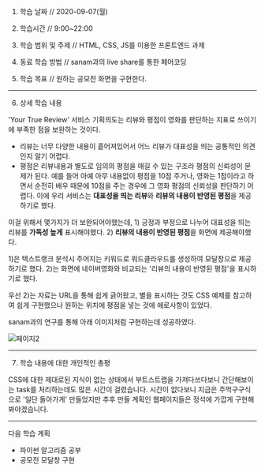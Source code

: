 1. 학습 날짜 // 2020-09-07(월)
2. 학습시간 // 9:00~22:00

3. 학습 범위 및 주제 // HTML, CSS, JS를 이용한 프론트엔드 과제

4. 동료 학습 방법 // sanam과의 live share를 통한 페어코딩
5. 학습 목표 // 원하는 공모전 화면을 구현한다.

---

6. 상세 학습 내용

'Your True Review' 서비스 기획의도는 리뷰와 평점이 영화를 판단하는 지표로 쓰이기에 부족한 점을 보완하는 것이다.

- 리뷰는 너무 다양한 내용이 흩어져있어서 어느 리뷰가 대표성을 띄는 공통적인 의견인지 알기 어렵다.
- 평점은 리뷰내용과 별도로 임의의 평점을 매길 수 있는 구조라 평점의 신뢰성이 문제가 된다. 예를 들어 아예 아무 내용없이 평점을 10점 주거나, 영화는 1점이라고 하면서 순전히 배우 때문에 10점을 주는 경우에 그 영화 평점의 신뢰성을 판단하기 어렵다.
  이에 우리 서비스는 **대표성을 띄는 리뷰**와 **리뷰의 내용이 반영된 평점**을 제공하기로 했다.

이걸 위해서 몇가지가 더 보완되어야했는데, 1) 긍정과 부정으로 나누어 대표성을 띄는 리뷰를 **가독성 높게** 표시해야했다. 2) **리뷰의 내용이 반영된 평점**을 화면에 제공해야했다.

1)은 텍스트랭크 분석시 주어지는 키워드로 워드클라우드를 생성하여 모달창으로 제공하기로 했다. 2)는 화면에 네이버영화와 비교되는 '리뷰의 내용이 반영된 평점'을 표시하기로 했다.

우선 2)는 자료는 URL을 통해 쉽게 긁어왔고, 별을 표시하는 것도 CSS 예제를 참고하여 쉽게 구현했으나 원하는 위치에 평점을 넣는 것에 애로사항이 있었다.

sanam과의 연구를 통해 아래 이미지처럼 구현하는데 성공하였다.

![페이지2](https://user-images.githubusercontent.com/54612343/93017273-4d91f500-f602-11ea-80e0-f4ddbb9f64f6.png)

---

7. 학습 내용에 대한 개인적인 총평

CSS에 대한 제대로된 지식이 없는 상태에서 부트스트랩을 가져다쓰다보니 간단해보이는 task를 처리하는데도 많은 시간이 걸렸습니다.
시간이 없다보니 지금은 주먹구구식으로 '일단 돌아가게' 만들었지만 추후 만들 계획인 웹페이지들은 정석에 가깝게 구현해봐야겠습니다.

---

다음 학습 계획

- 파이썬 알고리즘 공부
- 공모전 모달창 구현
